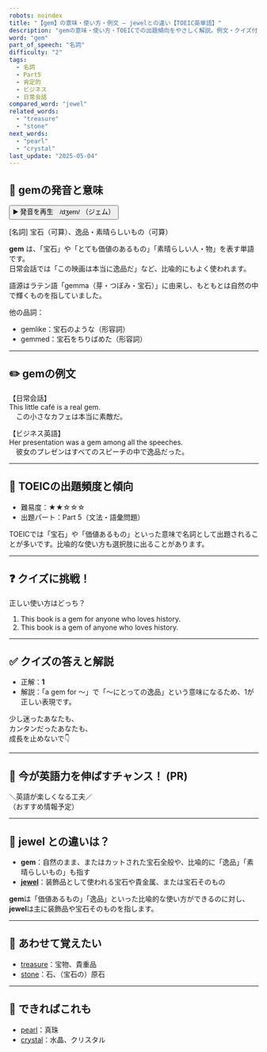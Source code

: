 ```yaml
---
robots: noindex
title: "【gem】の意味・使い方・例文 ― jewelとの違い【TOEIC英単語】"
description: "gemの意味・使い方・TOEICでの出題傾向をやさしく解説。例文・クイズ付きでjewelとの違いもわかりやすく学べます。"
word: "gem"
part_of_speech: "名詞"
difficulty: "2"
tags:
  - 名詞
  - Part5
  - 肯定的
  - ビジネス
  - 日常会話
compared_word: "jewel"
related_words:
  - "treasure"
  - "stone"
next_words:
  - "pearl"
  - "crystal"
last_update: "2025-05-04"
---
```


## 🔰 gemの発音と意味

<button class="play-audio" onclick="playTTS('gem')">
  <span class="play-audio-main">
    ▶️ 発音を再生　/dʒem/
  </span>
  <span class="play-audio-sub">
    （ジェム）
  </span>
</button>

[名詞] 宝石（可算）、逸品・素晴らしいもの（可算）

**gem** は、「宝石」や「とても価値のあるもの」「素晴らしい人・物」を表す単語です。  
日常会話では「この映画は本当に逸品だ」など、比喩的にもよく使われます。

語源はラテン語「gemma（芽・つぼみ・宝石）」に由来し、もともとは自然の中で輝くものを指していました。

他の品詞：  
- gemlike：宝石のような（形容詞）
- gemmed：宝石をちりばめた（形容詞）

---

## ✏️ gemの例文

【日常会話】  
This little café is a real gem.  
　この小さなカフェは本当に素敵だ。

【ビジネス英語】  
Her presentation was a gem among all the speeches.  
　彼女のプレゼンはすべてのスピーチの中で逸品だった。

---

## 🎯 TOEICの出題頻度と傾向

- 難易度：★★☆☆☆
- 出題パート：Part 5（文法・語彙問題）

TOEICでは「宝石」や「価値あるもの」といった意味で名詞として出題されることが多いです。比喩的な使い方も選択肢に出ることがあります。

---

## ❓ クイズに挑戦！

正しい使い方はどっち？

1. This book is a gem for anyone who loves history.  
2. This book is a gem of anyone who loves history.

---

## ✅ クイズの答えと解説

- 正解：**1**
- 解説：「a gem for ～」で「～にとっての逸品」という意味になるため、1が正しい表現です。

少し迷ったあなたも、  
カンタンだったあなたも、  
成長を止めないで👇️

---

## 🚀 今が英語力を伸ばすチャンス！ (PR)

<div class="info-center">
＼英語が楽しくなる工夫／<br>  
（おすすめ情報予定）
</div>

---

## 🤔  jewel との違いは？

- **gem**：自然のまま、またはカットされた宝石全般や、比喩的に「逸品」「素晴らしいもの」も指す
- **[jewel](/jewel)**：装飾品として使われる宝石や貴金属、または宝石そのもの

**gem**は「価値あるもの」「逸品」といった比喩的な使い方ができるのに対し、**jewel**は主に装飾品や宝石そのものを指します。

---

## 🧩 あわせて覚えたい

- [treasure](/treasure)：宝物、貴重品
- [stone](/stone)：石、（宝石の）原石

---

## 📖 できればこれも

- [pearl](/pearl)：真珠
- [crystal](/crystal)：水晶、クリスタル

<!-- cvid: aid22_bid25 -->
